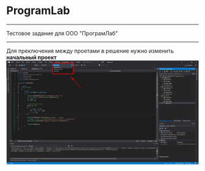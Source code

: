 # ProgramLab
***
Тестовое задание для ООО "ПрограмЛаб"
***
Для преключения между проетами в решение нужно изменить **начальный проект**
![screenshot](https://github.com/ezheka/ProgramLab/blob/master/NapoleonIT.jpg)
